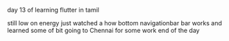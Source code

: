 day 13 of learning flutter in tamil 

still low on energy 
just watched a how bottom navigationbar bar works and learned some of bit 
going to Chennai for some work 
end of the day 